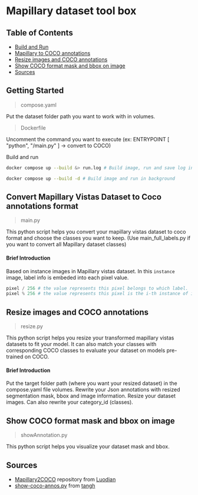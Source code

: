 # Mapillary dataset tool box


## Table of Contents

* [Build and Run](#Build-and-Run)
* [Mapillary to COCO annotations](#Convert-Mapillary-Vistas-Dataset-to-Coco-annotations-format)
* [Resize images and COCO annotations](#Resize-images-and-COCO-annotations)
* [Show COCO format mask and bbox on image](#Show-COCO-format-mask-and-bbox-on-image)
* [Sources](#Sources)


## Getting Started

>compose.yaml

Put the dataset folder path you want to work with in volumes.

>Dockerfile

Uncomment the command you want to execute (ex: ENTRYPOINT [ "python", "/main.py" ] -> convert to COCO)

Build and run
```zsh
docker compose up --build &> run.log # Build image, run and save log into a log file
```
```zsh
docker compose up --build -d # Build image and run in background
```


## Convert Mapillary Vistas Dataset to Coco annotations format

>main.py

This python script helps you convert your mapillary vistas dataset to coco format and choose the classes you want to keep. (Use main_full_labels.py if you want to convert all Mapillary dataset classes)

#### Brief Introduction

Based on instance images in Mapillary vistas dataset.
In this `instance` image, label info is embeded into each pixel value.

```python
pixel / 256 # the value represents this pixel belongs to which label.
pixel % 256 # the value represents this pixel is the i-th instance of its label.
```


## Resize images and COCO annotations

>resize.py

This python script helps you resize your transformed mapillary vistas datasets to fit your model.
It can also match your classes with corresponding COCO classes to evaluate your dataset on models pre-trained on COCO.

#### Brief Introduction

Put the target folder path (where you want your resized dataset) in the compose.yaml file volumes.
Rewrite your Json annotations with resized segmentation mask, bbox and image information.
Resize your dataset images.
Can also rewrite your category_id (classes).



## Show COCO format mask and bbox on image

>showAnnotation.py

This python script helps you visualize your dataset mask and bbox.

## Sources

* [Mapillary2COCO](https://github.com/Luodian/Mapillary2COCO) repository from [Luodian](https://github.com/Luodian)
* [show-coco-annos.py](https://gist.github.com/tangh/0d398813dd3e64a72d830149c0363742) from [tangh](https://gist.github.com/tangh)

